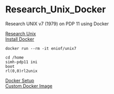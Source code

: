 # Research_Unix_Docker
Research UNIX v7 (1979) on PDP 11 using Docker

[Research Unix](https://en.wikipedia.org/wiki/Research_Unix#Versions)   
[Install Docker](https://docs.docker.com/get-docker)

    docker run --rm -it eniof/unix7 
    
    cd /home  
    simh-pdp11 ini  
    boot  
    rl(0,0)rl2unix  
    
[Docker Setup](https://github.com/EN10/Research_Unix_Docker/blob/master/SETUP.md)   
[Custom Docker Image](https://github.com/EN10/Research_Unix_Docker/blob/master/IMAGE.md)
